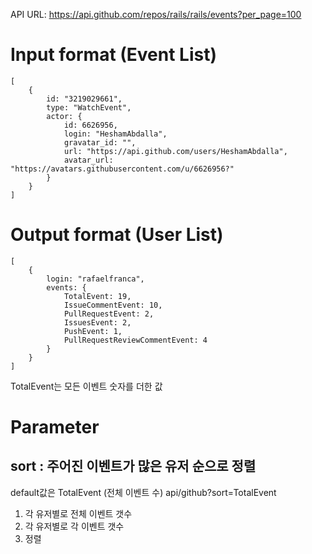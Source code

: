 API URL: https://api.github.com/repos/rails/rails/events?per_page=100

# Input format (Event List)
```
[
    {
        id: "3219029661",
        type: "WatchEvent",
        actor: {
            id: 6626956,
            login: "HeshamAbdalla",
            gravatar_id: "",
            url: "https://api.github.com/users/HeshamAbdalla",
            avatar_url: "https://avatars.githubusercontent.com/u/6626956?"
        }
    }
]
```

# Output format (User List)
```
[
    {
        login: "rafaelfranca",
        events: {
            TotalEvent: 19,
            IssueCommentEvent: 10,
            PullRequestEvent: 2,
            IssuesEvent: 2,
            PushEvent: 1,
            PullRequestReviewCommentEvent: 4
        }
    }
]
```
TotalEvent는 모든 이벤트 숫자를 더한 값

# Parameter
## sort : 주어진 이벤트가 많은 유저 순으로 정렬
default값은 TotalEvent (전체 이벤트 수)
api/github?sort=TotalEvent

1. 각 유저별로 전체 이벤트 갯수
2. 각 유저별로 각 이벤트 갯수
3. 정렬